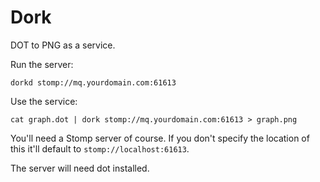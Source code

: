 Dork
====

DOT to PNG as a service.

Run the server:

    dorkd stomp://mq.yourdomain.com:61613

Use the service:

    cat graph.dot | dork stomp://mq.yourdomain.com:61613 > graph.png

You'll need a Stomp server of course. If you don't specify the location of
this it'll default to `stomp://localhost:61613`.

The server will need dot installed.
